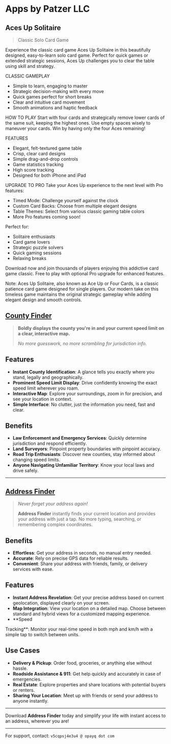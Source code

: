 # Apps by Patzer LLC

## Aces Up Solitaire

> Classic Solo Card Game

Experience the classic card game Aces Up Solitaire in this beautifully designed, easy-to-learn solo card game. Perfect for quick games or extended strategic sessions, Aces Up challenges you to clear the table using skill and strategy.

CLASSIC GAMEPLAY
- Simple to learn, engaging to master
- Strategic decision-making with every move
- Quick games perfect for short breaks
- Clear and intuitive card movement
- Smooth animations and haptic feedback

HOW TO PLAY
Start with four cards and strategically remove lower cards of the same suit, keeping the highest ones. Use empty spaces wisely to maneuver your cards. Win by having only the four Aces remaining!

FEATURES
- Elegant, felt-textured game table
- Crisp, clear card designs
- Simple drag-and-drop controls
- Game statistics tracking
- High score tracking
- Designed for both iPhone and iPad

UPGRADE TO PRO
Take your Aces Up experience to the next level with Pro features:
- Timed Mode: Challenge yourself against the clock
- Custom Card Backs: Choose from multiple elegant designs
- Table Themes: Select from various classic gaming table colors
- More Pro features coming soon!

Perfect for:
- Solitaire enthusiasts
- Card game lovers
- Strategic puzzle solvers
- Quick gaming sessions
- Relaxing breaks

Download now and join thousands of players enjoying this addictive card game classic. Free to play with optional Pro upgrade for enhanced features.

Note: Aces Up Solitaire, also known as Ace Up or Four Cards, is a classic patience card game designed for single players. Our modern take on this timeless game maintains the original strategic gameplay while adding elegant design and smooth controls.

## [County Finder](https://apps.apple.com/us/app/county-finder/id6474261068?at=11l599)

> **Boldly displays the county you're in and your current speed limit on a clear, interactive map.**
>
> _No more guesswork, no more scrambling for jurisdiction info._

## Features

- **Instant County Identification**: A glance tells you exactly where you stand, legally and geographically.
- **Prominent Speed Limit Display**: Drive confidently knowing the exact speed limit wherever you roam.
- **Interactive Map**: Explore your surroundings, zoom in for precision, and see your location in context.
- **Simple Interface**: No clutter, just the information you need, fast and clear.

## Benefits

- **Law Enforcement and Emergency Services**: Quickly determine jurisdiction and respond efficiently.
- **Land Surveyors**: Pinpoint property boundaries with pinpoint accuracy.
- **Road Trip Enthusiasts**: Discover new counties, stay informed about changing speed limits.
- **Anyone Navigating Unfamiliar Territory**: Know your local laws and drive safely.

___

## [Address Finder](https://apps.apple.com/us/app/address-finder-my-location/id6474217892?at=11l599)

> _Never forget your address again!_
>
> **Address Finder** instantly finds your current location and provides your address with just a tap. No more typing, searching, or remembering complex coordinates.

## Benefits

- **Effortless**: Get your address in seconds, no manual entry needed.
- **Accurate**: Rely on precise GPS data for reliable results.
- **Convenient**: Share your address with friends, family, or delivery services with ease.

## Features

- **Instant Address Revelation**: Get your precise address based on current geolocation, displayed clearly on your screen.
- **Map Integration**: View your location on a detailed map. Choose between standard and hybrid views for a customized mapping experience.
- **Speed

Tracking**: Monitor your real-time speed in both mph and km/h with a simple tap to switch between units.

## Use Cases

- **Delivery & Pickup**: Order food, groceries, or anything else without hassle.
- **Roadside Assistance & 911**: Get help quickly and accurately in case of emergencies.
- **Real Estate**: Explore properties and share locations with potential buyers or renters.
- **Sharing Your Location**: Meet up with friends or send your address to anyone instantly.

---

Download **Address Finder** today and simplify your life with instant access to an address, wherever you are!

---

For support, contact: `v5cqpsj4e3u4 @ opayq dot com`
